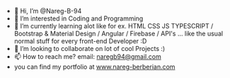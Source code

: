 - 👋 Hi, I’m @Nareg-B-94
- 👀 I’m interested in Coding and Programming
- 🌱 I’m currently learning alot like for ex. HTML CSS JS TYPESCRIPT  / Bootstrap & Material Design / Angular / Firebase / API's ... like the usual normal stuff for every front-end Developer :D  
- 💞️ I’m looking to collaborate on lot of cool Projects :) 
- 📫 How to reach me? email: naregb94@gmail.com
- you can find my portfolio at www.nareg-berberian.com 

<!---
Nareg-B-94/Nareg-B-94 is a ✨ special ✨ repository because its `README.md` (this file) appears on your GitHub profile.
You can click the Preview link to take a look at your changes.
--->
